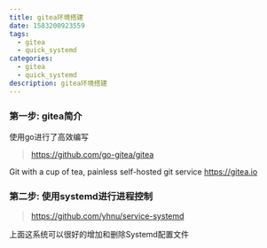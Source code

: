 ```yaml
---
title: gitea环境搭建
date: 1583200923559
tags:
  - gitea
  - quick_systemd
categories:
  - gitea
  - quick_systemd
description: gitea环境搭建
---
```

### 第一步: gitea简介
使用go进行了高效编写
> https://github.com/go-gitea/gitea

Git with a cup of tea, painless self-hosted git service https://gitea.io

### 第二步: 使用systemd进行进程控制
> https://github.com/yhnu/service-systemd

上面这系统可以很好的增加和删除Systemd配置文件

